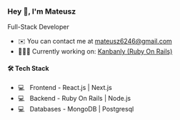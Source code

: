 ### Hey 👋, I'm Mateusz
Full-Stack Developer

* ✉️  You can contact me at [mateusz6246@gmail.com](mailto:mateusz6246@gmail.com)
* 👩🏻‍💻  Currently working on: <a href="https://github.com/Matis121/ruby-kanban" rel="nofollow">Kanbanly (Ruby On Rails)</a>

#### 🛠 Tech Stack

* 💻 &nbsp; Frontend - React.js | Next.js
* 💻 &nbsp; Backend - Ruby On Rails | Node.js
* 💻 &nbsp; Databases - MongoDB | Postgresql
